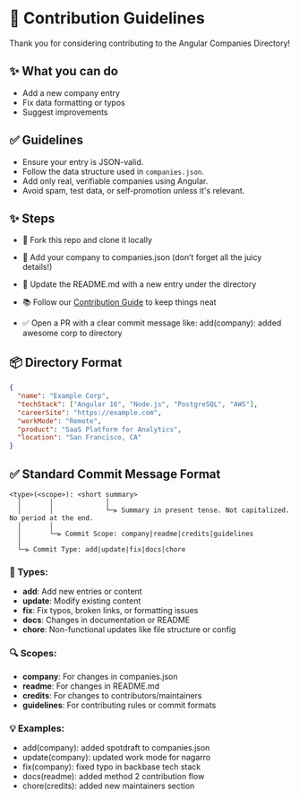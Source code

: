 # 📌 Contribution Guidelines

Thank you for considering contributing to the Angular Companies Directory!

## ✨ What you can do

- Add a new company entry
- Fix data formatting or typos
- Suggest improvements

## ✅ Guidelines

- Ensure your entry is JSON-valid.
- Follow the data structure used in `companies.json`.
- Add only real, verifiable companies using Angular.
- Avoid spam, test data, or self-promotion unless it's relevant.

## ✨ Steps

- 🍴 Fork this repo and clone it locally

- 🧩 Add your company to companies.json (don’t forget all the juicy details!)

- 📝 Update the README.md with a new entry under the directory

- 📚 Follow our [Contribution Guide](contribute.md) to keep things neat

- ✅ Open a PR with a clear commit message like:
  add(company): added awesome corp to directory

## 📦 Directory Format

```json
{
  "name": "Example Corp",
  "techStack": ["Angular 16", "Node.js", "PostgreSQL", "AWS"],
  "careerSite": "https://example.com",
  "workMode": "Remote",
  "product": "SaaS Platform for Analytics",
  "location": "San Francisco, CA"
}
```

## ✅ Standard Commit Message Format

```
<type>(<scope>): <short summary>
  │       │             │
  │       │             └─⫸ Summary in present tense. Not capitalized. No period at the end.
  │       │
  │       └─⫸ Commit Scope: company|readme|credits|guidelines
  │
  └─⫸ Commit Type: add|update|fix|docs|chore
```

### 🎯 Types:

- **add**: Add new entries or content
- **update**: Modify existing content
- **fix**: Fix typos, broken links, or formatting issues
- **docs**: Changes in documentation or README
- **chore**: Non-functional updates like file structure or config

### 🔍 Scopes:

- **company**: For changes in companies.json
- **readme**: For changes in README.md
- **credits**: For changes to contributors/maintainers
- **guidelines**: For contributing rules or commit formats

### 💡 Examples:

- add(company): added spotdraft to companies.json
- update(company): updated work mode for nagarro
- fix(company): fixed typo in backbase tech stack
- docs(readme): added method 2 contribution flow
- chore(credits): added new maintainers section
